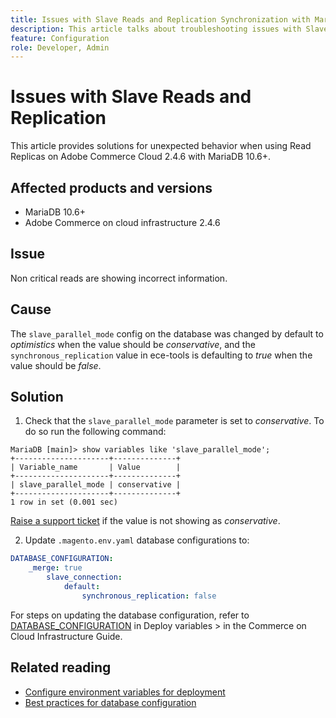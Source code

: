 ```yaml
---
title: Issues with Slave Reads and Replication Synchronization with MariaDB 10.6
description: This article talks about troubleshooting issues with Slave Reads and Replication Synchronization with MariaDB 10.6.
feature: Configuration
role: Developer, Admin
---
```

# Issues with Slave Reads and Replication

This article provides solutions for unexpected behavior when using Read Replicas on Adobe Commerce Cloud 2.4.6 with MariaDB 10.6+. 

## Affected products and versions

* MariaDB 10.6+
* Adobe Commerce on cloud infrastructure 2.4.6

## Issue

Non critical reads are showing incorrect information. 

## Cause

The `slave_parallel_mode` config on the database was changed by default to *optimistics* when the value should be *conservative*, and the `synchronous_replication` value in ece-tools is defaulting to *true* when the value should be *false*.

## Solution

1. Check that the `slave_parallel_mode` parameter is set to *conservative*. To do so run the following command:

```
MariaDB [main]> show variables like 'slave_parallel_mode';
+---------------------+--------------+
| Variable_name       | Value        |
+---------------------+--------------+
| slave_parallel_mode | conservative |
+---------------------+--------------+
1 row in set (0.001 sec)
```

[Raise a support ticket](/docs/commerce-knowledge-base/kb/help-center-guide/magento-help-center-user-guide.html?lang=en#submit-ticket) if the value is not showing as *conservative*.

2. Update `.magento.env.yaml` database configurations to:

```yaml
DATABASE_CONFIGURATION:
    _merge: true
        slave_connection:
            default:
                synchronous_replication: false
```

For steps on updating the database configuration, refer to [DATABASE_CONFIGURATION](https://experienceleague.adobe.com/docs/commerce-cloud-service/user-guide/configure/env/stage/variables-deploy.html#database_configuration) in Deploy variables > in the Commerce on Cloud Infrastructure Guide. 


## Related reading

* [Configure environment variables for deployment](/docs/commerce-cloud-service/user-guide/configure/env/configure-env-yaml.html)
* [Best practices for database configuration](/docs/commerce-operations/implementation-playbook/best-practices/planning/database-on-cloud.html)
